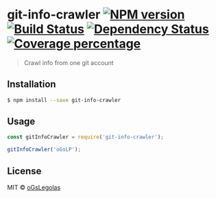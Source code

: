 # git-info-crawler [![NPM version][npm-image]][npm-url] [![Build Status][travis-image]][travis-url] [![Dependency Status][daviddm-image]][daviddm-url] [![Coverage percentage][coveralls-image]][coveralls-url]
> Crawl info from one git account

## Installation

```sh
$ npm install --save git-info-crawler
```

## Usage

```js
const gitInfoCrawler = require('git-info-crawler');

gitInfoCrawler('oGsLP');
```
## License

MIT © [oGsLegolas](oGsLP.github.io)


[npm-image]: https://badge.fury.io/js/git-info-crawler.svg
[npm-url]: https://npmjs.org/package/git-info-crawler
[travis-image]: https://travis-ci.com/oGsLP/git-info-crawler.svg?branch=master
[travis-url]: https://travis-ci.com/oGsLP/git-info-crawler
[daviddm-image]: https://david-dm.org/oGsLP/git-info-crawler.svg?theme=shields.io
[daviddm-url]: https://david-dm.org/oGsLP/git-info-crawler
[coveralls-image]: https://coveralls.io/repos/github/oGsLP/git-info-crawler/badge.svg
[coveralls-url]: https://coveralls.io/github/oGsLP/git-info-crawler
